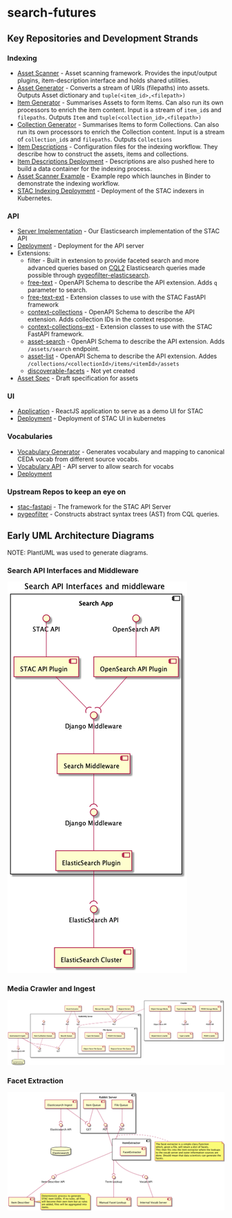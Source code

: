 # search-futures

## Key Repositories and Development Strands

### Indexing

- [Asset Scanner](https://github.com/cedadev/asset-scanner) - Asset scanning framework. Provides the input/output plugins, item-description interface and holds shared utilities.
- [Asset Generator](https://github.com/cedadev/asset-generator) - Converts a stream of URIs (filepaths) into assets. Outputs Asset dictionary and `tuple(<item_id>,<filepath>)`
- [Item Generator](https://github.com/cedadev/item-generator) - Summarises Assets to form Items. Can also run its own processors to enrich the item content.  Input is a stream of `item_id`s and `filepaths`. Outputs `Item` and `tuple(<collection_id>,<filepath>)`
- [Collection Generator](https://github.com/cedadev/collection-generator) - Summarises Items to form Collections. Can also run its own processors to enrich the Collection content. Input is a stream of `collection_id`s and `filepaths`. Outputs `Collections`
- [Item Descriptions](https://github.com/cedadev/item-descriptions) - Configuration files for the indexing workflow. They describe how to construct the assets, items and collections. 
- [Item Descriptions Deployment](https://breezy.badc.rl.ac.uk/stac/stac-item-descriptions) - Descriptions are also pushed here to build a data container for the indexing process.
- [Asset Scanner Example](https://github.com/cedadev/asset-scanner-example) - Example repo which launches in Binder to demonstrate the indexing workflow.
- [STAC Indexing Deployment](https://breezy.badc.rl.ac.uk/stac/stac-indexer-deploy) -  Deployment of the STAC indexers in Kubernetes.

### API

- [Server Implementation](https://github.com/cedadev/stac-fastapi-elasticsearch) - Our Elasticsearch implementation of the STAC API
- [Deployment](https://breezy.badc.rl.ac.uk/stac/stac-fastapi-elasticsearch-deploy) - Deployment for the API server
- Extensions:
  - filter - Built in extension to provide faceted search and more advanced queries based on [CQL2](https://portal.ogc.org/files/96288#filter-queryables) 
  Elasticsearch queries made possible through [pygeofilter-elasticsearch](https://github.com/cedadev/pygeofilter-elasticsearch).
  - [free-text](https://github.com/cedadev/stac-freetext-search) - OpenAPI Schema to describe the API extension. Adds `q` parameter to search.
  - [free-text-ext](https://github.com/cedadev/stac-free-text-ext) - Extension classes to use with the STAC FastAPI framework
  - [context-collections](https://github.com/cedadev/stac-context-collections) - OpenAPI Schema to describe the API extension. Adds collection IDs in the context response.  
  - [context-collections-ext](https://github.com/cedadev/stac-context-collection-ext) -  Extension classes to use with the STAC FastAPI framework.
  - [asset-search](https://github.com/cedadev/stac-asset-search) -  OpenAPI Schema to describe the API extension. Adds `/assets/search` endpoint.
  - [asset-list](https://github.com/cedadev/stac-asset-list/blob/main/README.md) - OpenAPI Schema to describe the API extension. Addes `/collections/<collectionId>/items/<itemId>/assets`
  - [discoverable-facets](https://github.com/cedadev/search-futures/issues/79) -  Not yet created
- [Asset Spec](https://github.com/cedadev/stac-asset-spec) - Draft specification for assets

### UI
- [Application](https://github.com/cedadev/stac-ui) - ReactJS application to serve as a demo UI for STAC
- [Deployment](https://breezy.badc.rl.ac.uk/stac/stac-ui-deploy) -  Deployment of STAC UI in kubernetes

### Vocabularies
- [Vocabulary Generator](https://github.com/cedadev/stac-vocab) -  Generates vocabulary and mapping to canonical CEDA vocab from different source vocabs.
- [Vocabulary API](https://github.com/cedadev/stac-vocab-api) - API server to allow search for vocabs
- [Deployment]()

### Upstream Repos to keep an eye on
- [stac-fastapi](https://github.com/stac-utils/stac-fastapi) - The framework for the STAC API Server
- [pygeofilter](https://github.com/geopython/pygeofilter) -  Constructs abstract syntax trees (AST) from CQL queries. 


## Early UML Architecture Diagrams

NOTE: PlantUML was used to generate diagrams.

### Search API Interfaces and Middleware
![Search API](out/uml/search/Search%20API%20Interfaces%20and%20middleware.png)

### Media Crawler and Ingest
![Search API](out/uml/crawler/Media%20Crawler%20and%20Ingest.png)

### Facet Extraction
![Facet Extraction](out/uml/facet_extraction/facet_extraction.png)
